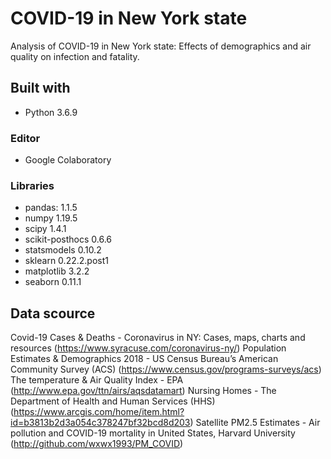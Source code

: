 # COVID-19 in New York state
Analysis of COVID-19 in New York state: Effects of demographics and air quality on infection and fatality.

## Built with 
* Python 3.6.9
### Editor 
* Google Colaboratory
### Libraries 
* pandas: 1.1.5
* numpy 1.19.5
* scipy 1.4.1
* scikit-posthocs 0.6.6
* statsmodels 0.10.2
* sklearn 0.22.2.post1
* matplotlib 3.2.2
* seaborn 0.11.1
## Data scource
Covid-19 Cases & Deaths - Coronavirus in NY: Cases, maps, charts and resources (https://www.syracuse.com/coronavirus-ny/)
Population Estimates & Demographics 2018 - US Census Bureau’s American Community Survey (ACS) (https://www.census.gov/programs-surveys/acs)
The temperature & Air Quality Index - EPA (http://www.epa.gov/ttn/airs/aqsdatamart)
Nursing Homes - The Department of Health and Human Services (HHS) (https://www.arcgis.com/home/item.html?id=b3813b2d3a054c378247bf32bcd8d203) 
Satellite PM2.5 Estimates - Air pollution and COVID-19 mortality in United States, Harvard University (http://github.com/wxwx1993/PM_COVID)
